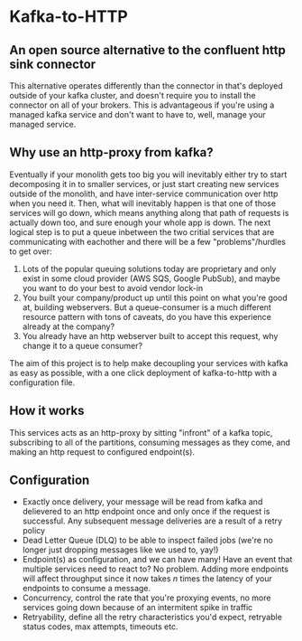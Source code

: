 # Kafka-to-HTTP

## An open source alternative to the confluent http sink connector

This alternative operates differently than the connector in that's deployed outside of your kafka cluster, and doesn't require you to install the connector on all of your brokers. This is advantageous if you're using a managed kafka service and don't want to have to, well, manage your managed service.


## Why use an http-proxy from kafka?
Eventually if your monolith gets too big you will inevitably either try to start decomposing it in to smaller services, or just start creating new services outside of the monolith, and have inter-service communication over http when you need it. Then, what will inevitably happen is that one of those services will go down, which means anything along that path of requests is actually down too, and sure enough your whole app is down. The next logical step is to put a queue inbetween the two critial services that are communicating with eachother and there will be a few "problems"/hurdles to get over:
1. Lots of the popular queuing solutions today are proprietary and only exist in some cloud provider (AWS SQS, Google PubSub), and maybe you want to do your best to avoid vendor lock-in
2. You built your company/product up until this point on what you're good at, building webservers. But a queue-consumer is a much different resource pattern with tons of caveats, do you have this experience already at the company?
3. You already have an http webserver built to accept this request, why change it to a queue consumer?

The aim of this project is to help make decoupling your services with kafka as easy as possible, with a one click deployment of kafka-to-http with a configuration file.

## How it works
This services acts as an http-proxy by sitting "infront" of a kafka topic, subscribing to all of the partitions, consuming messages as they come, and making an http request to configured endpoint(s).

## Configuration
- Exactly once delivery, your message will be read from kafka and delievered to an http endpoint once and only once if the request is successful. Any subsequent message deliveries are a result of a retry policy
- Dead Letter Queue (DLQ) to be able to inspect failed jobs (we're no longer just dropping messages like we used to, yay!)
- Endpoint(s) as configuration, and we can have many! Have an event that multiple services need to react to? No problem. Adding more endpoints will affect throughput since it now takes _n_ times the latency of your endpoints to consume a message.
- Concurrency, control the rate that you're proxying events, no more services going down because of an intermitent spike in traffic
- Retryability, define all the retry characteristics you'd expect, retryable status codes, max attempts, timeouts etc.
